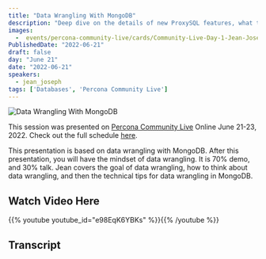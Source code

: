 ```yaml
---
title: "Data Wrangling With MongoDB"
description: "Deep dive on the details of new ProxySQL features, what they have to offer and how you can get the most out of them."
images:
  -  events/percona-community-live/cards/Community-Live-Day-1-Jean-Joseph.jpg
PublishedDate: "2022-06-21"
draft: false
day: "June 21"
date: "2022-06-21"
speakers:
  - jean_joseph
tags: ['Databases', 'Percona Community Live']
---
```


![Data Wrangling With MongoDB](events/percona-community-live/cards/Community-Live-Day-1-Jean-Joseph.jpg)

This session was presented on [Percona Community Live](/events/percona-community-live-2022/) Online June 21-23, 2022. Check out the full schedule [here](/events/percona-community-live-2022/).

This presentation is based on data wrangling with MongoDB. After this presentation, you will have the mindset of data wrangling. It is 70% demo, and 30% talk. Jean covers the goal of data wrangling, how to think about data wrangling, and then the technical tips for data wrangling in MongoDB.

## Watch Video Here

{{% youtube youtube_id="e98EqK6YBKs" %}}{{% /youtube %}}

## Transcript

